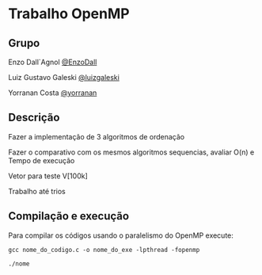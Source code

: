 # Trabalho OpenMP

## Grupo

Enzo Dall`Agnol [@EnzoDall](https://github.com/EnzoDall)

Luiz Gustavo Galeski [@luizgaleski](https://github.com/luizgaleski)

Yorranan Costa [@yorranan](https://github.com/yorranan)


## Descrição
Fazer a implementação de 3 algoritmos de ordenação

Fazer o comparativo com os mesmos algoritmos sequencias, avaliar O(n) e Tempo de execução

Vetor para teste V[100k]

Trabalho até trios

## Compilação e execução

Para compilar os códigos usando o paralelismo do OpenMP execute:

```
gcc nome_do_codigo.c -o nome_do_exe -lpthread -fopenmp
```

```sh
./nome
```
